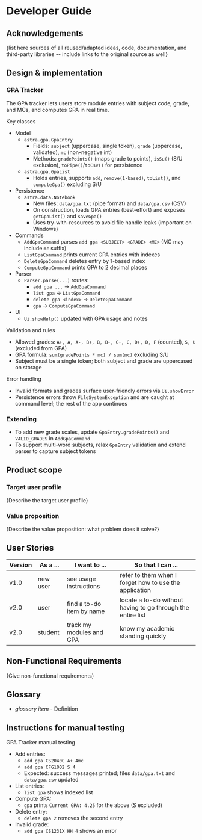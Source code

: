# Developer Guide

## Acknowledgements

{list here sources of all reused/adapted ideas, code, documentation, and third-party libraries -- include links to the original source as well}

## Design & implementation

### GPA Tracker
The GPA tracker lets users store module entries with subject code, grade, and MCs, and computes GPA in real time.

Key classes
- Model
  - `astra.gpa.GpaEntry`
    - Fields: `subject` (uppercase, single token), `grade` (uppercase, validated), `mc` (non-negative int)
    - Methods: `gradePoints()` (maps grade to points), `isSu()` (S/U exclusion), `toPipe()`/`toCsv()` for persistence
  - `astra.gpa.GpaList`
    - Holds entries, supports `add`, `remove(1-based)`, `toList()`, and `computeGpa()` excluding S/U
- Persistence
  - `astra.data.Notebook`
    - New files: `data/gpa.txt` (pipe format) and `data/gpa.csv` (CSV)
    - On construction, loads GPA entries (best-effort) and exposes `getGpaList()` and `saveGpa()`
    - Uses try-with-resources to avoid file handle leaks (important on Windows)
- Commands
  - `AddGpaCommand` parses `add gpa <SUBJECT> <GRADE> <MC>` (MC may include `mc` suffix)
  - `ListGpaCommand` prints current GPA entries with indexes
  - `DeleteGpaCommand` deletes entry by 1-based index
  - `ComputeGpaCommand` prints GPA to 2 decimal places
- Parser
  - `Parser.parse(...)` routes:
    - `add gpa ...` → `AddGpaCommand`
    - `list gpa` → `ListGpaCommand`
    - `delete gpa <index>` → `DeleteGpaCommand`
    - `gpa` → `ComputeGpaCommand`
- UI
  - `Ui.showHelp()` updated with GPA usage and notes

Validation and rules
- Allowed grades: `A+, A, A-, B+, B, B-, C+, C, D+, D, F` (counted), `S, U` (excluded from GPA)
- GPA formula: `sum(gradePoints * mc) / sum(mc)` excluding S/U
- Subject must be a single token; both subject and grade are uppercased on storage

Error handling
- Invalid formats and grades surface user-friendly errors via `Ui.showError`
- Persistence errors throw `FileSystemException` and are caught at command level; the rest of the app continues

### Extending
- To add new grade scales, update `GpaEntry.gradePoints()` and `VALID_GRADES` in `AddGpaCommand`
- To support multi-word subjects, relax `GpaEntry` validation and extend parser to capture subject tokens


## Product scope
### Target user profile

{Describe the target user profile}

### Value proposition

{Describe the value proposition: what problem does it solve?}

## User Stories

| Version | As a ... | I want to ... | So that I can ...|
|---------|----------|---------------|------------------|
| v1.0    |new user|see usage instructions|refer to them when I forget how to use the application|
| v2.0    |user|find a to-do item by name|locate a to-do without having to go through the entire list|
| v2.0    |student|track my modules and GPA|know my academic standing quickly|

## Non-Functional Requirements

{Give non-functional requirements}

## Glossary

* *glossary item* - Definition

## Instructions for manual testing

GPA Tracker manual testing
- Add entries:
  - `add gpa CS2040C A+ 4mc`
  - `add gpa CFG1002 S 4`
  - Expected: success messages printed; files `data/gpa.txt` and `data/gpa.csv` updated
- List entries:
  - `list gpa` shows indexed list
- Compute GPA:
  - `gpa` prints `Current GPA: 4.25` for the above (S excluded)
- Delete entry:
  - `delete gpa 2` removes the second entry
- Invalid grade:
  - `add gpa CS1231X HH 4` shows an error
